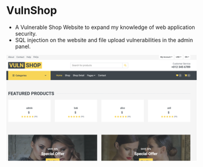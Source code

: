 # VulnShop
- A Vulnerable Shop Website to expand my knowledge of web application security.
- SQL injection on the website and file upload vulnerabilities in the admin panel.
  
<img src="/sqli.png"></img>
